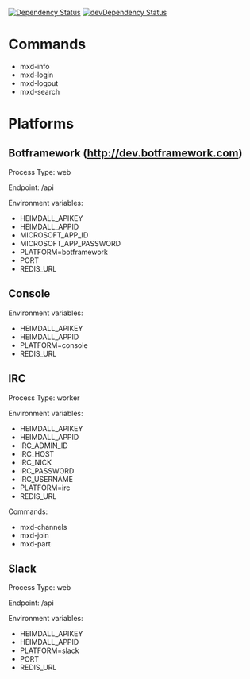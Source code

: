[![Dependency Status](https://david-dm.org/dragonprojects/maxdome-chatbot.svg)](https://david-dm.org/dragonprojects/maxdome-chatbot)
[![devDependency Status](https://david-dm.org/dragonprojects/maxdome-chatbot/dev-status.svg)](https://david-dm.org/dragonprojects/maxdome-chatbot?type=dev)

# Commands

* mxd-info
* mxd-login
* mxd-logout
* mxd-search


# Platforms

## Botframework (http://dev.botframework.com)

Process Type: web

Endpoint: /api

Environment variables:

* HEIMDALL_APIKEY
* HEIMDALL_APPID
* MICROSOFT_APP_ID
* MICROSOFT_APP_PASSWORD
* PLATFORM=botframework
* PORT
* REDIS_URL

## Console

Environment variables:

* HEIMDALL_APIKEY
* HEIMDALL_APPID
* PLATFORM=console
* REDIS_URL

## IRC

Process Type: worker

Environment variables:

* HEIMDALL_APIKEY
* HEIMDALL_APPID
* IRC_ADMIN_ID
* IRC_HOST
* IRC_NICK
* IRC_PASSWORD
* IRC_USERNAME
* PLATFORM=irc
* REDIS_URL

Commands:

* mxd-channels
* mxd-join
* mxd-part

## Slack

Process Type: web

Endpoint: /api

Environment variables:

* HEIMDALL_APIKEY
* HEIMDALL_APPID
* PLATFORM=slack
* PORT
* REDIS_URL
